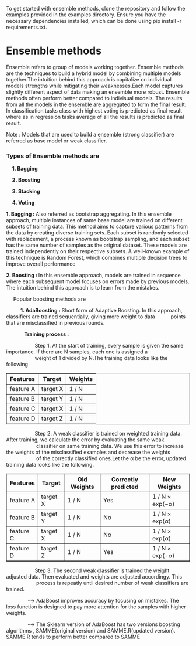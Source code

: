 
   <style>
        .left-space-small {
            margin-left: 10px; 
        }
    </style>
<p> To get started with ensemble methods, clone the repository and follow the examples provided in the examples directory. Ensure you have the necessary dependencies installed, which can be done using pip install -r requirements.txt.</p>


<h1> Ensemble methods </h1>


<p class = "class="left-space-small">Ensemble refers to group of models working together. Ensemble methods are the techniques to build a hybrid model by combining multiple models together.The intuition behind this approach is capitalize on individual models strengths while mitigating their weaknesses.Each model captures slightly different aspect of data making an ensemble more robust. Ensemble methods often perform better compared to indivisual models. The results from all the models in the ensemble are aggregated to form the final result. In classification tasks class with highest voting is predicted as final result where as in regression tasks average of all the results is predicted as final result.
</p>
<p>Note : Models that are used to build a ensemble (strong classifier) are referred as base model or weak classifier.</p> 
<h3>Types of Ensemble methods are </h2>
<p><strong>&nbsp;&nbsp;&nbsp;&nbsp;&nbsp;1. Bagging</strong></p>
<p><strong>&nbsp;&nbsp;&nbsp;&nbsp;&nbsp;2. Boosting</strong></p>
<p><strong>&nbsp;&nbsp;&nbsp;&nbsp;&nbsp;3. Stacking</strong></p>
<p><strong>&nbsp;&nbsp;&nbsp;&nbsp;&nbsp;4. Voting</strong></p>

<p> </p>
<p><strong>1. Bagging : </strong>Also referred as bootstrap aggregating. In this ensemble approach, multiple instances of same base model are trained on different subsets of training data. This method aims to capture various patterns from the data by creating diverse training sets. Each subset is randomly selected with replacement, a process known as bootstrap sampling, and each subset has the same number of samples as the original dataset.  These models are trained independently on their respective subsets. A well-known example of this technique is Random Forest, which combines multiple decision trees to improve overall performance</p>
<p> </p>
<p><strong>2. Boosting : </strong>In this ensemble approach, models are trained in sequence where each subsequent model focuses on errors made by previous models. The intuition behind this approach is to learn from the mistakes.  
</p> 
<p>&nbsp;&nbsp;&nbsp;&nbsp;&nbsp;Popular boosting methods are </p>
<p>&nbsp;&nbsp;&nbsp;&nbsp;&nbsp;&nbsp;&nbsp;&nbsp;&nbsp;&nbsp;<strong>1. AdaBoosting : </strong> Short form of Adaptive Boosting. In this approach, classifiers are trained sequentially, giving more weight to data &nbsp;&nbsp;&nbsp;&nbsp;&nbsp;&nbsp;&nbsp;&nbsp;&nbsp;&nbsp;points that are misclassified in previous rounds. </p>
<p><strong> &nbsp;&nbsp;&nbsp;&nbsp;&nbsp;&nbsp;&nbsp;&nbsp;&nbsp;&nbsp;&nbsp;&nbsp;&nbsp;&nbsp;&nbsp;Training process :</strong></p>
<p>&nbsp;&nbsp;&nbsp;&nbsp;&nbsp;&nbsp;&nbsp;&nbsp;&nbsp;&nbsp;&nbsp;&nbsp;&nbsp;&nbsp;&nbsp;&nbsp;&nbsp;&nbsp;&nbsp;&nbsp;Step 1. At the start of training, every sample is given the same importance. If there are N samples, each one is assigned a  &nbsp;&nbsp;&nbsp;&nbsp;&nbsp;&nbsp;&nbsp;&nbsp;&nbsp;&nbsp;&nbsp;&nbsp;&nbsp;&nbsp;&nbsp;&nbsp;&nbsp;&nbsp;&nbsp;&nbsp;weight of 1 divided by N.The training data looks like the following </p>
<table border="1" align="center"> <thead>
            <tr>
                <th>Features</th>
                <th>Target</th>
                <th>Weights</th>
            </tr>
        </thead>
        <tbody>
            <tr>
                <td>feature A</td>
                <td>target X</td>
                <td>1 / N</td>
            </tr>
            <tr>
                <td>feature B</td>
                <td>target Y</td>
                <td>1 / N</td>
            </tr>
            <tr>
                <td>feature C</td>
                <td>target X</td>
                <td>1 / N</td>
            </tr>
            <tr>
                <td>feature D</td>
                <td>target Z</td>
                <td>1 / N</td>
            </tr>
        </tbody>
</table>
<p>&nbsp;&nbsp;&nbsp;&nbsp;&nbsp;&nbsp;&nbsp;&nbsp;&nbsp;&nbsp;&nbsp;&nbsp;&nbsp;&nbsp;&nbsp;&nbsp;&nbsp;&nbsp;&nbsp;&nbsp;Step 2. A weak classifier is trained on weighted training data. After training, we calculate the error by evaluating the same weak &nbsp;&nbsp;&nbsp;&nbsp;&nbsp;&nbsp;&nbsp;&nbsp;&nbsp;&nbsp;&nbsp;&nbsp;&nbsp;&nbsp;&nbsp;&nbsp;&nbsp;&nbsp;&nbsp;&nbsp; classifier on same training data. We use this error to increase the weights of the misclassified examples and decrease the weights &nbsp;&nbsp;&nbsp;&nbsp;&nbsp;&nbsp;&nbsp;&nbsp;&nbsp;&nbsp;&nbsp;&nbsp;&nbsp;&nbsp;&nbsp;&nbsp;&nbsp;&nbsp;&nbsp;&nbsp;  of the correctly classified ones.Let the α be the error, updated training data looks like the following. </p>
<table border="1" align="center"> <thead>
            <tr>
                <th>Features</th>
                <th>Target</th>
                <th>Old Weights</th>
                <th>Correctly predicted</th>
                <th>New Weights</th>
            </tr>
        </thead>
        <tbody>
            <tr>
                <td>feature A</td>
                <td>target X</td>
                <td>1 / N</td>
                <td> Yes </td>
                <td>1 / N × exp(−α)</td> 
            </tr>
            <tr>
                <td>feature B</td>
                <td>target Y</td>
                <td>1 / N</td>
                <td> No </td>
                <td> 1 / N × exp(α) </td>
            </tr>
            <tr>
                <td>feature C</td>
                <td>target X</td>
                <td>1 / N</td>
                <td> No </td>
                <td>  1 / N × exp(α) </td>
            </tr>
            <tr>
                <td>feature D</td>
                <td>target Z</td>
                <td>1 / N</td>
                <td> Yes </td>
                <td>  1 / N × exp(-α)</td> 
            </tr>
        </tbody>
</table>
<p>&nbsp;&nbsp;&nbsp;&nbsp;&nbsp;&nbsp;&nbsp;&nbsp;&nbsp;&nbsp;&nbsp;&nbsp;&nbsp;&nbsp;&nbsp;&nbsp;&nbsp;&nbsp;&nbsp;&nbsp;Step 3. The second weak classifier is trained the weight adjusted data. Then evaluated and weights are adjusted accordingy. This &nbsp;&nbsp;&nbsp;&nbsp;&nbsp;&nbsp;&nbsp;&nbsp;&nbsp;&nbsp;&nbsp;&nbsp;&nbsp;&nbsp;&nbsp;&nbsp;&nbsp;&nbsp;&nbsp;&nbsp; process is repeatly until desired number of weak classifiers are trained. </p> 
<p>&nbsp;&nbsp;&nbsp;&nbsp;&nbsp;&nbsp;&nbsp;&nbsp;&nbsp;&nbsp;&nbsp;&nbsp;&nbsp;&nbsp;&nbsp;-→ AdaBoost improves accuracy by focusing on mistakes. The loss function is designed to pay more attention for the samples with higher weights.</p>
<p>&nbsp;&nbsp;&nbsp;&nbsp;&nbsp;&nbsp;&nbsp;&nbsp;&nbsp;&nbsp;&nbsp;&nbsp;&nbsp;&nbsp;&nbsp;-→ The Sklearn version of AdaBoost has two versions boosting algorithms , SAMME(original version) and SAMME.R(updated version). SAMME.R tends to perform better compared to SAMME </p>


